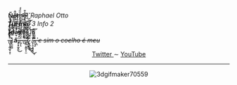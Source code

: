 <article>
  <p>
    <b>N̴̩̣̥̋ǫ̵̡̛͕̖̩͈̆͒m̴̡̨̛͇̹̥̮͛̈̈́́ẹ̴̟̻̬̗̰̘͊̇̎͜:̸́͂͑͜</b> <i>Raphael Otto</i> <br>
    <b>T̸̨͍̭̥̪͗̐̚͠ͅȕ̸̮̳̙͚̀̀̓͑͘r̵̻̺̟̐̌̓̎̽m̵͍͎̤͆̏͝a̵̝̺̮͘͠͠:̷͙̝̄̉͜</b> <i>3 Info 2</i> <br>
    <b>Ï̴̬̥͋͠d̶̳͌̓̀a̵̫̘̫̺͋͑̕d̴͕͆̚e̵͍̥̭̋:̴͔̠̱͍̄</b> <i>18</i> <br>
    <b>.̶̺̟̝̰͎̬̜̥̠͒̓̏͆.̴̧̲̲̪̻̾.̷͑͂a.̶̡̦̥̬̗͈̽̓̊͑́́̒̊́͜.̶͖̙̊̈́̓̆͝ͅ</b>
    <b>.̶̺̽̏͗͆́͂͆̑͆̈́.̶̨͖͙̮̮̞͕̫̌͐̉.̸̢̳̬͖̑̊̑̀͋̎͆̈́͜͜ͅ.̷͉̩̲͚̐̋͂͆͜</b>
    <b>.̵̛̛̖̜̙͓͈͓̥͋͋̇̂͑͘̕͜͠ͅ.̴̛̘͉̺.̶̝̪̀͊̋̍̇͘</b>
    <del><i>e sim o coelho é meu</i></del>
  </p>
  <p align="center">
    <a href="https://twitter.com/Raphis_____"> Twitter </a>
     ∼
    <a href="https://www.youtube.com/channel/UCRiaivH1MtlQhBzdoqcleJw"> YouTube </a>
  </p>
<hr>
 <div align="center">
   
  ![3dgifmaker70559](https://user-images.githubusercontent.com/101464708/183543934-44ea38f9-9f08-4c75-b7e5-bc507f318e33.gif)
  
 </div>
</article>
  
